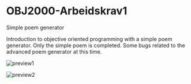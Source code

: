# OBJ2000-Arbeidskrav1
Simple poem generator

Introduction to objective oriented programming with a simple poem generator. Only the simple poem is completed. Some bugs related to the advanced poem generator at this time.

![preview1](https://github.com/aass90/OBJ2000-Arbeidskrav1/assets/73040654/1f55e809-8933-4b69-bf4d-4960bfeea1b0)

![preview2](https://github.com/aass90/OBJ2000-Arbeidskrav1/assets/73040654/173773e0-a2a9-4a60-b07f-2a2ba3cc6b91)
